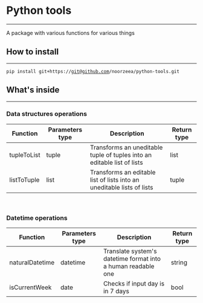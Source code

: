 # Python tools

-------------------------------
A package with various functions for various things

## How to install

-------------------------------
<code>pip install git+https://git@github.com/noorzeea/python-tools.git</code>
 
## What's inside

-------------------------------
### Data structures operations
Function | Parameters type | Description | Return type
------------ | ------------- | ------------- | -------------
tupleToList | tuple | Transforms an uneditable tuple of tuples into an editable list of lists | list 
listToTuple | list | Transforms an editable list of lists into an uneditable lists of lists | tuple 

<br>

### Datetime operations

Function | Parameters type | Description | Return type
------------ | ------------- | ------------- | -------------
naturalDatetime | datetime | Translate system's datetime format into a human readable one | string 
isCurrentWeek | date | Checks if input day is in 7 days | bool 